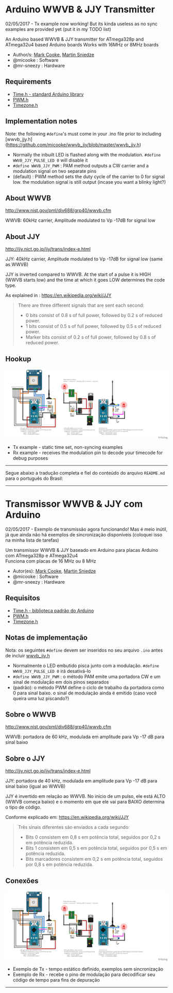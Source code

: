 # Arduino WWVB & JJY Transmitter

02/05/2017 - Tx example now working! But its kinda useless as no sync examples are provided yet (put it in my TODO list)

An Arduino based WWVB & JJY transmitter for ATmega328p and ATmega32u4 based Arduino boards
Works with 16MHz or 8MHz boards

* Author/s: [Mark Cooke](https://www.github.com/micooke), [Martin Sniedze](https://www.github.com/mr-sneezy)
* @micooke : Software
* @mr-sneezy : Hardware

## Requirements
* [Time.h - standard Arduino library](http://www.arduino.cc/playground/Code/Time)
* [PWM.h](https://github.com/micooke/PWM/PWM.h)
* [Timezone.h](https://github.com/JChristensen/Timezone)

## Implementation notes
Note: the following `#define`'s must come in your .ino file prior to including [wwvb_jjy.h] (https://github.com/micooke/wwvb_jjy/blob/master/wwvb_jjy.h)
* Normally the inbuilt LED is flashed along with the modulation. `#define WWVB_JJY_PULSE_LED 0` will disable it
* `#define WWVB_JJY_PWM` : PAM method outputs a CW carrier and a modulation signal on two separate pins
* (default) : PWM method sets the duty cycle of the carrier to 0 for signal low. the modulation signal is still output (incase you want a blinky light?)

## About WWVB
http://www.nist.gov/pml/div688/grp40/wwvb.cfm

WWVB: 60kHz carrier, Amplitude modulated to Vp -17dB for signal low


## About JJY
http://jjy.nict.go.jp/jjy/trans/index-e.html

JJY: 40kHz carrier, Amplitude modulated to Vp -17dB for signal low (same as WWVB)

JJY is inverted compared to WWVB. At the start of a pulse it is HIGH (WWVB starts low) and the time at which it goes LOW determines the code type.

As explained in : https://en.wikipedia.org/wiki/JJY
> There are three different signals that are sent each second:
> * 0 bits consist of 0.8 s of full power, followed by 0.2 s of reduced power.
> * 1 bits consist of 0.5 s of full power, followed by 0.5 s of reduced power.
> * Marker bits consist of 0.2 s of full power, followed by 0.8 s of reduced power.

## Hookup

![wwvb wiring options](wwvb_bb.png?raw=true)

* Tx example - static time set, non-syncing examples
* Rx example - receives the modulation pin to decode your timecode for debug purposes

---

Segue abaixo a tradução completa e fiel do conteúdo do arquivo `README.md` para o português do Brasil:

---

# Transmissor WWVB & JJY com Arduino

02/05/2017 - Exemplo de transmissão agora funcionando! Mas é meio inútil, já que ainda não há exemplos de sincronização disponíveis (coloquei isso na minha lista de tarefas)

Um transmissor WWVB & JJY baseado em Arduino para placas Arduino com ATmega328p e ATmega32u4  
Funciona com placas de 16 MHz ou 8 MHz

* Autor(es): [Mark Cooke](https://www.github.com/micooke), [Martin Sniedze](https://www.github.com/mr-sneezy)  
* @micooke : Software  
* @mr-sneezy : Hardware  

## Requisitos
* [Time.h - biblioteca padrão do Arduino](http://www.arduino.cc/playground/Code/Time)  
* [PWM.h](https://github.com/micooke/PWM/PWM.h)  
* [Timezone.h](https://github.com/JChristensen/Timezone)  

## Notas de implementação
Nota: os seguintes `#define` devem ser inseridos no seu arquivo `.ino` antes de incluir [wwvb_jjy.h](https://github.com/micooke/wwvb_jjy/blob/master/wwvb_jjy.h)  
* Normalmente o LED embutido pisca junto com a modulação. `#define WWVB_JJY_PULSE_LED 0` irá desativá-lo  
* `#define WWVB_JJY_PWM` : o método PAM emite uma portadora CW e um sinal de modulação em dois pinos separados  
* (padrão): o método PWM define o ciclo de trabalho da portadora como 0 para sinal baixo. o sinal de modulação ainda é emitido (caso você queira uma luz piscando?)  

## Sobre o WWVB  
http://www.nist.gov/pml/div688/grp40/wwvb.cfm  

WWVB: portadora de 60 kHz, modulada em amplitude para Vp -17 dB para sinal baixo  

## Sobre o JJY  
http://jjy.nict.go.jp/jjy/trans/index-e.html  

JJY: portadora de 40 kHz, modulada em amplitude para Vp -17 dB para sinal baixo (igual ao WWVB)  

JJY é invertido em relação ao WWVB. No início de um pulso, ele está ALTO (WWVB começa baixo) e o momento em que ele vai para BAIXO determina o tipo de código.

Conforme explicado em: https://en.wikipedia.org/wiki/JJY  
> Três sinais diferentes são enviados a cada segundo:  
> * Bits 0 consistem em 0,8 s em potência total, seguidos por 0,2 s em potência reduzida.  
> * Bits 1 consistem em 0,5 s em potência total, seguidos por 0,5 s em potência reduzida.  
> * Bits marcadores consistem em 0,2 s em potência total, seguidos por 0,8 s em potência reduzida.  

## Conexões

![opções de conexão do wwvb](wwvb_bb.png?raw=true)

* Exemplo de Tx - tempo estático definido, exemplos sem sincronização  
* Exemplo de Rx - recebe o pino de modulação para decodificar seu código de tempo para fins de depuração  

---
